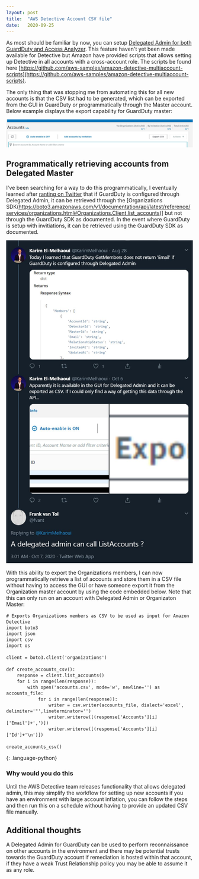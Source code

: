 ```yaml
---
layout: post
title:  "AWS Detective Account CSV file"
date:   2020-09-25
---
```


As most should be familiar by now, you can setup [Delegated Admin for both GuardDuty and Access Analyzer](https://summitroute.com/blog/2020/05/04/delegated_admin_with_guardduty_and_access_analyzer/). This feature haven't yet been made available for Detective but Amazon have provided scripts that allows setting up Detective in all accounts with a cross-account role. The scripts be found here [https://github.com/aws-samples/amazon-detective-multiaccount-scripts](https://github.com/aws-samples/amazon-detective-multiaccount-scripts). 

The only thing that was stopping me from automating this for all new accounts is that the CSV list had to be generated, which can be exported from the GUI in GuardDuty or programmatically through the Master account. Below example displays the export capability for GuardDuty master:

![](/image/gdexport.JPG)


## Programmatically retrieving accounts from Delegated Master

I've been searching for a way to do this programmatically, I eventually learned after [ranting on Twitter](https://twitter.com/fvant/status/1313736138499272706) that if GuardDuty is configured through Delegated Admin, it can be retrieved through the [Organizations SDK(https://boto3.amazonaws.com/v1/documentation/api/latest/reference/services/organizations.html#Organizations.Client.list_accounts)] but not through the GuardDuty SDK as documented. In the event where GuardDuty is setup with invitiations, it can be retrieved using the GuardDuty SDK as documented.

![](/image/gdexport2.JPG)

With this ability to export the Organizations members, I can now programmatically retrieve a list of accounts and store them in a CSV file without having to access the GUI or have someone export it from the Organization master account by using the code embedded below. Note that this can only run on an account with Delegated Admin or Organizaton Master:

```
# Exports Organizations members as CSV to be used as input for Amazon Detective
import boto3
import json
import csv
import os

client = boto3.client('organizations')

def create_accounts_csv():
    response = client.list_accounts()
    for i in range(len(response)):
        with open('accounts.csv', mode='w', newline='') as accounts_file:
            for i in range(len(response)):
                writer = csv.writer(accounts_file, dialect='excel', delimiter='"',lineterminator='')
                writer.writerow([(response['Accounts'][i]['Email']+',')])
                writer.writerow([(response['Accounts'][i]['Id']+'\n')])

create_accounts_csv()
```
{: .language-python}

### Why would you do this

Until the AWS Detective team releases functionality that allows delegated admin, this may simplify the workflow for setting up new accounts if you have an environment with large account inflation, you can follow the steps and then run this on a schedule without having to provide an updated CSV file manually.

## Additional thoughts

A Delegated Admin for GuardDuty can be used to perform reconnaissance on other accounts in the environment and there may be potential trusts towards the GuardDuty account if remediation is hosted within that account, if they have a weak Trust Relationship policy you may be able to assume it as any role.